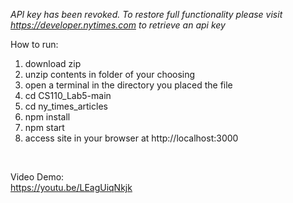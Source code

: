 *API key has been revoked. To restore full functionality please visit https://developer.nytimes.com to retrieve an api key*

How to run:
</br>
1. download zip
2. unzip contents in folder of your choosing
3. open a terminal in the directory you placed the file
4. cd CS110_Lab5-main
5. cd ny_times_articles
6. npm install
7. npm start
8. access site in your browser at http://localhost:3000

</br>

Video Demo:
</br>
https://youtu.be/LEagUiqNkjk
